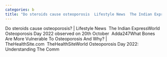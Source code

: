 ```yaml
---
categories: b
title: "Do steroids cause osteoporosis  Lifestyle News  The Indian Express"
---
```

Do steroids cause osteoporosis? | Lifestyle News&nbsp;&nbsp;The Indian ExpressWorld Osteoporosis Day 2022 observed on 20th October&nbsp;&nbsp;Adda247What Bones Are More Vulnerable To Osteoporosis And Why? | TheHealthSite.com&nbsp;&nbsp;TheHealthSiteWorld Osteoporosis Day 2022: Understanding The Comm